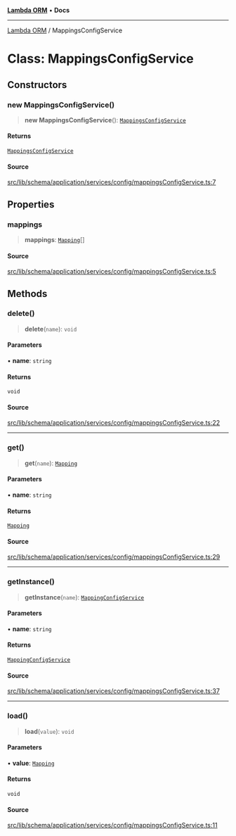 [**Lambda ORM**](../README.md) • **Docs**

***

[Lambda ORM](../README.md) / MappingsConfigService

# Class: MappingsConfigService

## Constructors

### new MappingsConfigService()

> **new MappingsConfigService**(): [`MappingsConfigService`](MappingsConfigService.md)

#### Returns

[`MappingsConfigService`](MappingsConfigService.md)

#### Source

[src/lib/schema/application/services/config/mappingsConfigService.ts:7](https://github.com/lambda-orm/lambdaorm-base/blob/5d74b344f8322b5f4e53698b0a2759c1bc628a31/src/lib/schema/application/services/config/mappingsConfigService.ts#L7)

## Properties

### mappings

> **mappings**: [`Mapping`](../interfaces/Mapping.md)[]

#### Source

[src/lib/schema/application/services/config/mappingsConfigService.ts:5](https://github.com/lambda-orm/lambdaorm-base/blob/5d74b344f8322b5f4e53698b0a2759c1bc628a31/src/lib/schema/application/services/config/mappingsConfigService.ts#L5)

## Methods

### delete()

> **delete**(`name`): `void`

#### Parameters

• **name**: `string`

#### Returns

`void`

#### Source

[src/lib/schema/application/services/config/mappingsConfigService.ts:22](https://github.com/lambda-orm/lambdaorm-base/blob/5d74b344f8322b5f4e53698b0a2759c1bc628a31/src/lib/schema/application/services/config/mappingsConfigService.ts#L22)

***

### get()

> **get**(`name`): [`Mapping`](../interfaces/Mapping.md)

#### Parameters

• **name**: `string`

#### Returns

[`Mapping`](../interfaces/Mapping.md)

#### Source

[src/lib/schema/application/services/config/mappingsConfigService.ts:29](https://github.com/lambda-orm/lambdaorm-base/blob/5d74b344f8322b5f4e53698b0a2759c1bc628a31/src/lib/schema/application/services/config/mappingsConfigService.ts#L29)

***

### getInstance()

> **getInstance**(`name`): [`MappingConfigService`](MappingConfigService.md)

#### Parameters

• **name**: `string`

#### Returns

[`MappingConfigService`](MappingConfigService.md)

#### Source

[src/lib/schema/application/services/config/mappingsConfigService.ts:37](https://github.com/lambda-orm/lambdaorm-base/blob/5d74b344f8322b5f4e53698b0a2759c1bc628a31/src/lib/schema/application/services/config/mappingsConfigService.ts#L37)

***

### load()

> **load**(`value`): `void`

#### Parameters

• **value**: [`Mapping`](../interfaces/Mapping.md)

#### Returns

`void`

#### Source

[src/lib/schema/application/services/config/mappingsConfigService.ts:11](https://github.com/lambda-orm/lambdaorm-base/blob/5d74b344f8322b5f4e53698b0a2759c1bc628a31/src/lib/schema/application/services/config/mappingsConfigService.ts#L11)

